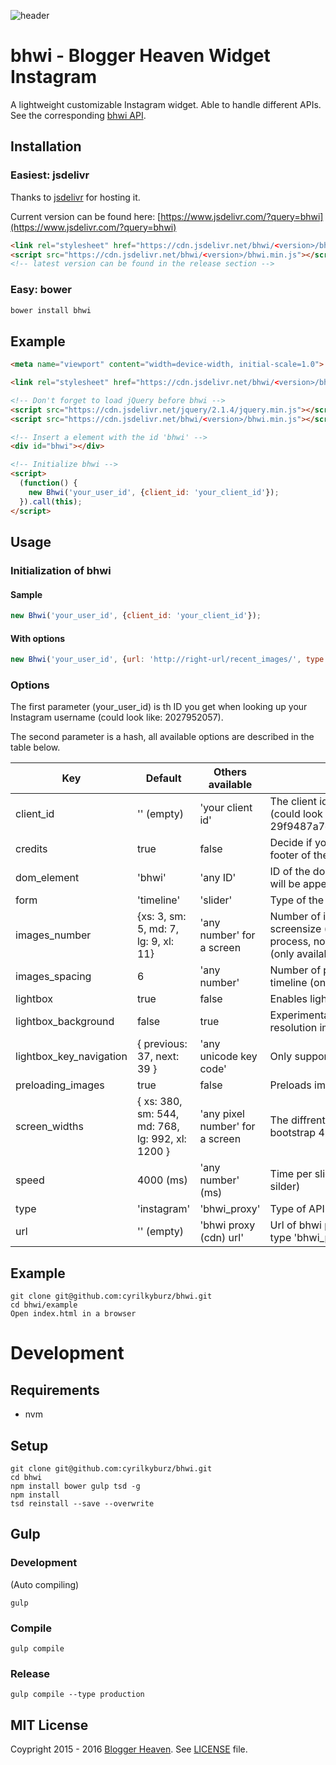 ![header](https://raw.githubusercontent.com/cyrilkyburz/bhwi/master/example/example.png)

# bhwi - Blogger Heaven Widget Instagram

A lightweight customizable Instagram widget. Able to handle different APIs.
See the corresponding [bhwi API](https://github.com/cyrilkyburz/bhwi_proxy).

## Installation

### Easiest: jsdelivr 

Thanks to [jsdelivr](https://www.jsdelivr.com/) for hosting it.

Current version can be found here: [https://www.jsdelivr.com/?query=bhwi](https://www.jsdelivr.com/?query=bhwi)

```html
<link rel="stylesheet" href="https://cdn.jsdelivr.net/bhwi/<version>/bhwi.min.css" type="text/css">
<script src="https://cdn.jsdelivr.net/bhwi/<version>/bhwi.min.js"></script>
<!-- latest version can be found in the release section -->
```

### Easy: bower

```sh
bower install bhwi
```

## Example

```html
<meta name="viewport" content="width=device-width, initial-scale=1.0">

<link rel="stylesheet" href="https://cdn.jsdelivr.net/bhwi/<version>/bhwi.min.css" type="text/css">

<!-- Don't forget to load jQuery before bhwi -->
<script src="https://cdn.jsdelivr.net/jquery/2.1.4/jquery.min.js"></script>
<script src="https://cdn.jsdelivr.net/bhwi/<version>/bhwi.min.js"></script>

<!-- Insert a element with the id 'bhwi' -->
<div id="bhwi"></div>

<!-- Initialize bhwi -->
<script>
  (function() {
    new Bhwi('your_user_id', {client_id: 'your_client_id'});
  }).call(this);
</script>
```

## Usage

### Initialization of bhwi 


#### Sample 

```js
new Bhwi('your_user_id', {client_id: 'your_client_id'});
```

#### With options

```js
new Bhwi('your_user_id', {url: 'http://right-url/recent_images/', type: 'bhwi', form: 'slider', speed: '2000', lightbox: false});
```

### Options

The first parameter (your_user_id) is th ID you get when looking up your Instagram username (could look like: 2027952057).

The second parameter is a hash, all available options are described in the table below.

Key                       | Default                                           | Others available                  | Notes
------------------------- | ------------------------------------------------- | --------------------------------- | ---------------------
client_id                 | '' (empty)                                        | 'your client id'                  | The client id you get from Instagram API (could look like: 29f9487a7c14f2e46f1e9fa227cb2675)
credits                   | true                                              | false                             | Decide if you wanna show credits (in the footer of the lightbox)
dom_element               | 'bhwi'	                                          | 'any ID'                          | ID of the dom element where the widget will be appended
form                      | 'timeline'                                        | 'slider'                          | Type of the widget
images_number             | {xs: 3, sm: 5, md: 7, lg: 9, xl: 11}              | 'any number' for a screen         | Number of images, depending on screensize (only affecting the build process, not resizing) in the timeline (only available for the timeline)
images_spacing            | 6                                                 | 'any number'                      | Number of px between the images in the timeline (only available for the timeline)
lightbox                  | true                                              | false                             | Enables lightbox
lightbox_background       | false                                             | true                              | Experimental (only looks good with high resolution images)
lightbox_key_navigation   | { previous: 37, next: 39 }                        | 'any unicode key code'            | Only supported previous and next
preloading_images         | true                                              | false                             | Preloads images for slider & lightbox
screen_widths             | { xs: 380, sm: 544, md: 768, lg: 992, xl: 1200 }  | 'any pixel number' for a screen   | The diffrent screen sizes, taken from bootstrap 4
speed                     | 4000  (ms)                                        | 'any number' (ms)                 | Time per slide (only available for the silder)
type                      | 'instagram'                                       | 'bhwi_proxy'                      | Type of API
url                       | '' (empty)                                        | 'bhwi proxy (cdn) url'            | Url of bhwi proxy (cdn) (only required if type 'bhwi_proxy')

## Example

```
git clone git@github.com:cyrilkyburz/bhwi.git
cd bhwi/example
Open index.html in a browser
```

# Development

## Requirements 

* nvm

## Setup

```
git clone git@github.com:cyrilkyburz/bhwi.git
cd bhwi
npm install bower gulp tsd -g
npm install
tsd reinstall --save --overwrite
```

## Gulp

### Development

(Auto compiling)

```
gulp 
```

### Compile

```
gulp compile
```

### Release

```
gulp compile --type production
```

## MIT License

Coypright 2015 - 2016 [Blogger Heaven](https://blogger-heaven.com). See [LICENSE](LICENSE) file.
